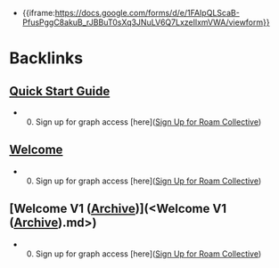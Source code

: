 - {{iframe:https://docs.google.com/forms/d/e/1FAIpQLScaB-PfusPggC8akuB_rJBBuT0sXq3JNuLV6Q7LxzeIlxmVWA/viewform}}

# Backlinks
## [Quick Start Guide](<Quick Start Guide.md>)
- 0. Sign up for graph access [here]([Sign Up for Roam Collective](<Sign Up for Roam Collective.md>))

## [Welcome](<Welcome.md>)
- 0. Sign up for graph access [here]([Sign Up for Roam Collective](<Sign Up for Roam Collective.md>))

## [Welcome V1 ([Archive](<Archive.md>))](<Welcome V1 ([Archive](<Archive.md>)).md>)
- 0. Sign up for graph access [here]([Sign Up for Roam Collective](<Sign Up for Roam Collective.md>))


